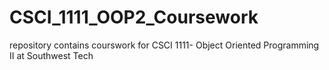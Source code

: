 # CSCI_1111_OOP2_Coursework
repository contains courswork for CSCI 1111- Object Oriented Programming II at Southwest Tech
